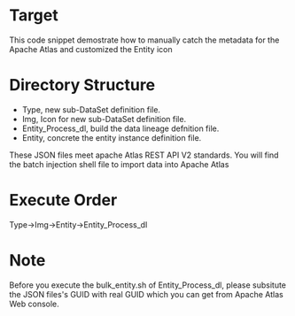 # Target

This code snippet demostrate how to manually catch the metadata for the Apache Atlas and customized the Entity icon

# Directory Structure

- Type, new sub-DataSet definition file.
- Img, Icon for new sub-DataSet definition file.
- Entity_Process_dl, build the data lineage defnition file.
- Entity, concrete the entity instance definition file.

These JSON files meet apache Atlas REST API V2 standards.
You will find the batch injection shell file to import data into Apache Atlas

# Execute Order

Type->Img->Entity->Entity_Process_dl

# Note
Before you execute the bulk_entity.sh of Entity_Process_dl, please subsitute the JSON files's GUID with real GUID which you can get from Apache Atlas Web console.





